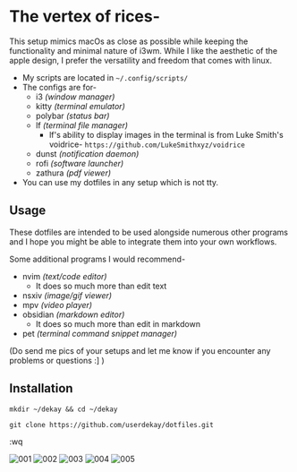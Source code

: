 # The vertex of rices-

This setup mimics macOs as close as possible while keeping the functionality and minimal nature of i3wm.
While I like the aesthetic of the apple design, I prefer the versatility and freedom that comes with linux.

- My scripts are located in ```~/.config/scripts/```
- The configs are for-
    - i3 *(window manager)*
    - kitty *(terminal emulator)*
    - polybar *(status bar)*
    - lf *(terminal file manager)*
        - lf's ability to display images in the terminal is from Luke Smith's voidrice- ```https://github.com/LukeSmithxyz/voidrice``` 
    - dunst *(notification daemon)*
    - rofi *(software launcher)*
    - zathura *(pdf viewer)*
- You can use my dotfiles in any setup which is not tty.

 
## Usage

These dotfiles are intended to be used alongside numerous other programs and I hope you might be able to integrate them into your own workflows. 

Some additional programs I would recommend-

- nvim *(text/code editor)*
	- It does so much more than edit text
- nsxiv *(image/gif viewer)*
- mpv *(video player)*
- obsidian *(markdown editor)*
	- It does so much more than edit in markdown
- pet *(terminal command snippet manager)*

(Do send me pics of your setups and let me know if you encounter any problems or questions :] )


## Installation

```mkdir ~/dekay && cd ~/dekay```

```git clone https://github.com/userdekay/dotfiles.git``` 


:wq


![001](.pics/004.png)
![002](.pics/006.png)
![003](.pics/005.png)
![004](.pics/007.png)
![005](.pics/003.png)
